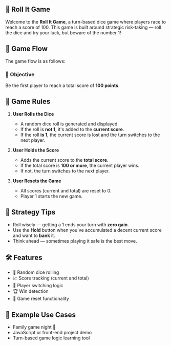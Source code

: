 ## 🎲 Roll It Game

Welcome to the **Roll It Game**, a turn-based dice game where players race to reach a score of 100. This game is built around strategic risk-taking — roll the dice and try your luck, but beware of the number 1!

## 🧩 Game Flow

The game flow is as follows:

### 🎯 Objective

Be the first player to reach a total score of **100 points**.


## 🔁 Game Rules

1. **User Rolls the Dice**

   * A random dice roll is generated and displayed.
   * If the roll is **not 1**, it's added to the **current score**.
   * If the roll **is 1**, the current score is lost and the turn switches to the next player.

2. **User Holds the Score**

   * Adds the current score to the **total score**.
   * If the total score is **100 or more**, the current player wins.
   * If not, the turn switches to the next player.

3. **User Resets the Game**

   * All scores (current and total) are reset to 0.
   * Player 1 starts the new game.


## 🧠 Strategy Tips

* Roll wisely — getting a 1 ends your turn with **zero gain**.
* Use the **Hold** button when you've accumulated a decent current score and want to **bank** it.
* Think ahead — sometimes playing it safe is the best move.

## 🛠 Features

* 🎲 Random dice rolling
* 📈 Score tracking (current and total)
* 🔁 Player switching logic
* 🏆 Win detection
* 🔄 Game reset functionality


## 🧪 Example Use Cases

* Family game night 🎉
* JavaScript or front-end project demo
* Turn-based game logic learning tool






